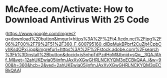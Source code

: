 # McAfee.com/Activate: How to Download Antivirus With 25 Code
(https://www.google.com/imgres?q=download%20button&imgurl=https%3A%2F%2Ft4.ftcdn.net%2Fjpg%2F06%2F00%2F79%2F51%2F360_F_600795160_dIBqMukBPbrf2CuZjt4CpbCvhKsdOPxj.jpg&imgrefurl=https%3A%2F%2Fstock.adobe.com%2Fsearch%3Fk%3Dinstall%2Bbutton&docid=is5nhpTdPzdHoM&tbnid=sQq__3QAJAhf_M&vet=12ahUKEwia05ijnfmJAxXvXGwGHRLNCKYQM3oECBkQAA..i&w=900&h=360&hcb=2&ved=2ahUKEwia05ijnfmJAxXvXGwGHRLNCKYQM3oECBkQAA)
